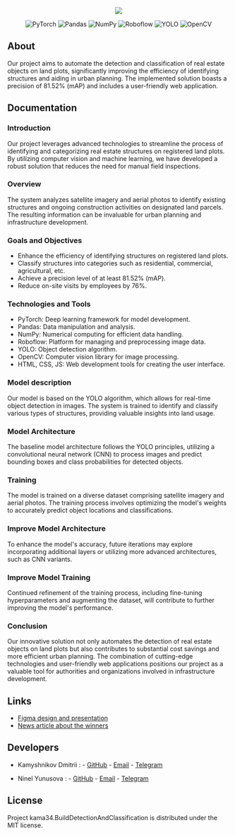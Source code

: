 <p align="center">
      <img src="https://i.ibb.co/Hqsb5pZ/9162516-home-map-location-placeholder-street-icon.png">
</p>

<p align="center">
   <img src="https://img.shields.io/badge/PyTorch-lavender" alt="PyTorch">
   <img src="https://img.shields.io/badge/Pandas-thistle" alt="Pandas">
   <img src="https://img.shields.io/badge/NumPy-lightcyan" alt="NumPy">
   <img src="https://img.shields.io/badge/Roboflow-thistle" alt="Roboflow">
   <img src="https://img.shields.io/badge/YOLO-lightcyan" alt="YOLO">
   <img src="https://img.shields.io/badge/OpenCV-lavender" alt="OpenCV">
</p>

## About
Our project aims to automate the detection and classification of real estate objects on land plots, significantly improving the efficiency of identifying structures and aiding in urban planning. The implemented solution boasts a precision of 81.52% (mAP) and includes a user-friendly web application.

## Documentation

### Introduction
Our project leverages advanced technologies to streamline the process of identifying and categorizing real estate structures on registered land plots. By utilizing computer vision and machine learning, we have developed a robust solution that reduces the need for manual field inspections.

### Overview
The system analyzes satellite imagery and aerial photos to identify existing structures and ongoing construction activities on designated land parcels. The resulting information can be invaluable for urban planning and infrastructure development.

### Goals and Objectives
- Enhance the efficiency of identifying structures on registered land plots.
- Classify structures into categories such as residential, commercial, agricultural, etc.
- Achieve a precision level of at least 81.52% (mAP).
- Reduce on-site visits by employees by 76%.

### Technologies and Tools
- PyTorch: Deep learning framework for model development.
- Pandas: Data manipulation and analysis.
- NumPy: Numerical computing for efficient data handling.
- Roboflow: Platform for managing and preprocessing image data.
- YOLO: Object detection algorithm.
- OpenCV: Computer vision library for image processing.
- HTML, CSS, JS: Web development tools for creating the user interface.

### Model description
Our model is based on the YOLO algorithm, which allows for real-time object detection in images. The system is trained to identify and classify various types of structures, providing valuable insights into land usage.

### Model Architecture
The baseline model architecture follows the YOLO principles, utilizing a convolutional neural network (CNN) to process images and predict bounding boxes and class probabilities for detected objects.

### Training
The model is trained on a diverse dataset comprising satellite imagery and aerial photos. The training process involves optimizing the model's weights to accurately predict object locations and classifications.

### Improve Model Architecture
To enhance the model's accuracy, future iterations may explore incorporating additional layers or utilizing more advanced architectures, such as CNN variants.

### Improve Model Training
Continued refinement of the training process, including fine-tuning hyperparameters and augmenting the dataset, will contribute to further improving the model's performance.

### Conclusion
Our innovative solution not only automates the detection of real estate objects on land plots but also contributes to substantial cost savings and more efficient urban planning. The combination of cutting-edge technologies and user-friendly web applications positions our project as a valuable tool for authorities and organizations involved in infrastructure development.

## Links
<ul>
      <li>
            <a href="https://www.figma.com/file/3WrQJF6u9jIvaGD3BuMRUo/%D0%A1%D0%BE%D0%BB%D1%8F%D0%BD%D0%BA%D0%B0?type=design&node-id=0%3A1&mode=design&t=9R06rkoY65w08lza-1">Figma design and presentation</a>
      </li>
      <li>
            <a href="https://it.tularegion.ru/press_center/news/v-tule-vybrali-luchshikh-razrabotchikov-tulahackdays2023/">News article about the winners</a>
      </li>
</ul>

## Developers

- Kamyshnikov Dmitrii :
      - [GitHub](https://github.com/kama34)
      - [Email](mailto:d.kamyshnikov.offer@yandex.ru)
      - [Telegram](https://t.me/kama_34)
  
- Ninel Yunusova :
      - [GitHub](https://github.com/Ninelco)
      - [Email](mailto:ninel.gabdullina@yandex.ru)
      - [Telegram](https://t.me/Ninelcozaurus)

## License
Project kama34.BuildDetectionAndClassification is distributed under the MIT license.
